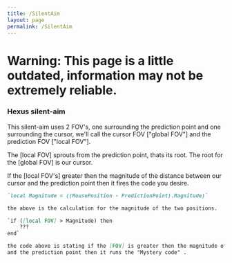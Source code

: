 ```yaml
---
title: /SilentAim
layout: page
permalink: /SilentAim
---
```

# Warning: This page is a little outdated, information may not be extremely reliable.


### Hexus silent-aim

This silent-aim uses 2 FOV's, one surrounding the prediction point and one surrounding the cursor, we'll call the cursor FOV ["global FOV"] and the prediction FOV ["local FOV"].

The [local FOV] sprouts from the prediction point, thats its root. The root for the [global FOV] is our cursor. 

If the [local FOV's] greater then the magnitude of the distance between our cursor and the prediction point then it fires the code you desire.

```markdown
`local Magnitude = ((MousePosition - PredictionPoint).Magnitude)`

the above is the calculation for the magnitude of the two positions.

`if ([local FOV] > Magnitude) then
    ???
end`

the code above is stating if the [FOV] is greater then the magnitude of my cursor 
and the prediction point then it runs the "Mystery code" .
```
